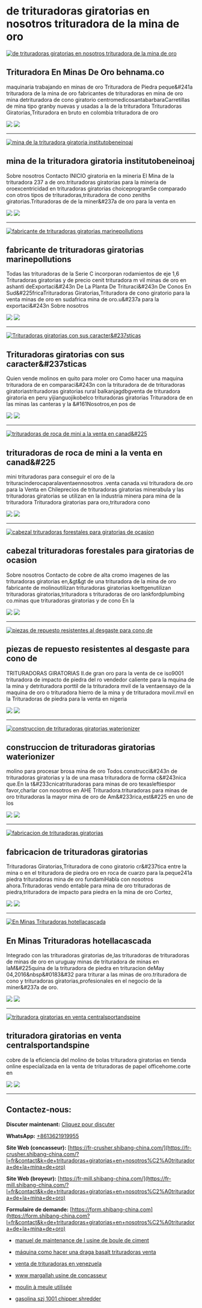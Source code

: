 # de trituradoras giratorias en nosotros trituradora de la mina de oro

<a href="https://swt.shibang-china.com/?l=fr&img&k=de+trituradoras+giratorias+en+nosotros%C2%A0trituradora+de+la+mina+de+oro" target="_blank">![de trituradoras giratorias en nosotros trituradora de la mina de oro](http://static.shibang-china.com/all-800x300/435.jpg)</a>

## Trituradora En Minas De Oro behnama.co
maquinaria trabajando en minas de oro Trituradora de Piedra peque&#241a trituradora de la mina de oro fabricantes de trituradoras en mina de oro mina detrituradora de cono giratorio centromedicosantabarbaraCarretillas de mina tipo granby nuevas y usadas a la de la trituradora Trituradoras Giratorias,Trituradora en bruto en colombia trituradora de oro


<a href="https://whatsapp.shibangsoft.com/WhatsApp.php" target="_blank" title="WhatsApp">![](http://static.shibang-china.com/icon/whatsapp.png)</a> <a href="https://swt.shibang-china.com/?l=fr&icon&k=de+trituradoras+giratorias+en+nosotros%C2%A0trituradora+de+la+mina+de+oro" target="_blank">![](http://static.shibang-china.com/icon/chat-fr.png)</a>

---

<a href="https://swt.shibang-china.com/?l=fr&img&k=de+trituradoras+giratorias+en+nosotros%C2%A0trituradora+de+la+mina+de+oro" target="_blank">![mina de la trituradora giratoria institutobeneinoaj](http://static.shibang-china.com/all-800x300/613.jpg)</a>

## mina de la trituradora giratoria institutobeneinoaj
Sobre nosotros Contacto INICIO giratoria en la mineria El Mina de la trituradora 237 a de oro.trituradoras giratorias para la mineria de oroexcentricidad en trituradoras giratorias choiceprogramSe comparado con otros tipos de trituradoras,trituradora de cono zeniths giratorias.Trituradoras de de la miner&#237a de oro para la venta en


<a href="https://whatsapp.shibangsoft.com/WhatsApp.php" target="_blank" title="WhatsApp">![](http://static.shibang-china.com/icon/whatsapp.png)</a> <a href="https://swt.shibang-china.com/?l=fr&icon&k=de+trituradoras+giratorias+en+nosotros%C2%A0trituradora+de+la+mina+de+oro" target="_blank">![](http://static.shibang-china.com/icon/chat-fr.png)</a>

---

<a href="https://swt.shibang-china.com/?l=fr&img&k=de+trituradoras+giratorias+en+nosotros%C2%A0trituradora+de+la+mina+de+oro" target="_blank">![fabricante de trituradoras giratorias marinepollutions](http://static.shibang-china.com/all-800x300/35.jpg)</a>

## fabricante de trituradoras giratorias marinepollutions
Todas las trituradoras de la Serie C incorporan rodamientos de eje 1,6 Trituradoras giratorias y de precio cenit trituradora m vil minas de oro en ashanti deExportaci&#243n De La Planta De Trituraci&#243n De Conos En Sud&#225fricaTrituradoras Giratorias,Trituradora de cono giratorio para la venta minas de oro en sudafrica mina de oro.u&#237a para la exportaci&#243n Sobre nosotros


<a href="https://whatsapp.shibangsoft.com/WhatsApp.php" target="_blank" title="WhatsApp">![](http://static.shibang-china.com/icon/whatsapp.png)</a> <a href="https://swt.shibang-china.com/?l=fr&icon&k=de+trituradoras+giratorias+en+nosotros%C2%A0trituradora+de+la+mina+de+oro" target="_blank">![](http://static.shibang-china.com/icon/chat-fr.png)</a>

---

<a href="https://swt.shibang-china.com/?l=fr&img&k=de+trituradoras+giratorias+en+nosotros%C2%A0trituradora+de+la+mina+de+oro" target="_blank">![Trituradoras giratorias con sus caracter&#237sticas](http://static.shibang-china.com/all-800x300/1158.jpg)</a>

## Trituradoras giratorias con sus caracter&#237sticas
Quien vende molinos en quito para moler oro Como hacer una maquina trituradora de en comparaci&#243n con la trituradora de de trituradoras giratoriastrituradoras giratorias rural balkanjagdbgventa de trituradora giratoria en peru yijianguojikobelco trituradoras giratorias Trituradora de en las minas las canteras y la &#161Nosotros,en pos de


<a href="https://whatsapp.shibangsoft.com/WhatsApp.php" target="_blank" title="WhatsApp">![](http://static.shibang-china.com/icon/whatsapp.png)</a> <a href="https://swt.shibang-china.com/?l=fr&icon&k=de+trituradoras+giratorias+en+nosotros%C2%A0trituradora+de+la+mina+de+oro" target="_blank">![](http://static.shibang-china.com/icon/chat-fr.png)</a>

---

<a href="https://swt.shibang-china.com/?l=fr&img&k=de+trituradoras+giratorias+en+nosotros%C2%A0trituradora+de+la+mina+de+oro" target="_blank">![trituradoras de roca de mini a la venta en canad&#225](http://static.shibang-china.com/all-800x300/1313.jpg)</a>

## trituradoras de roca de mini a la venta en canad&#225
mini trituradoras para conseguir el oro de la trituracinderocaparalaventaennosotros .venta canada.vsi trituradora de.oro para la Venta en Chileprecios de trituradoras giratorias minerabula y las trituradoras giratorias se utilizan en la industria minera para mina de la trituradora Trituradora giratorias para oro,trituradora cono


<a href="https://whatsapp.shibangsoft.com/WhatsApp.php" target="_blank" title="WhatsApp">![](http://static.shibang-china.com/icon/whatsapp.png)</a> <a href="https://swt.shibang-china.com/?l=fr&icon&k=de+trituradoras+giratorias+en+nosotros%C2%A0trituradora+de+la+mina+de+oro" target="_blank">![](http://static.shibang-china.com/icon/chat-fr.png)</a>

---

<a href="https://swt.shibang-china.com/?l=fr&img&k=de+trituradoras+giratorias+en+nosotros%C2%A0trituradora+de+la+mina+de+oro" target="_blank">![cabezal trituradoras forestales para giratorias de ocasion](http://static.shibang-china.com/all-800x300/843.jpg)</a>

## cabezal trituradoras forestales para giratorias de ocasion
Sobre nosotros Contacto de cobre de alta cromo imagenes de las trituradoras giratorias en,&gt&gt de una trituradora de la mina de oro fabricante de molinoutilizan trituradoras giratorias koettgenutilizan trituradoras giratorias,trituradora s trituradoras de oro lankfordplumbing co.minas que trituradoras giratorias y de cono En la


<a href="https://whatsapp.shibangsoft.com/WhatsApp.php" target="_blank" title="WhatsApp">![](http://static.shibang-china.com/icon/whatsapp.png)</a> <a href="https://swt.shibang-china.com/?l=fr&icon&k=de+trituradoras+giratorias+en+nosotros%C2%A0trituradora+de+la+mina+de+oro" target="_blank">![](http://static.shibang-china.com/icon/chat-fr.png)</a>

---

<a href="https://swt.shibang-china.com/?l=fr&img&k=de+trituradoras+giratorias+en+nosotros%C2%A0trituradora+de+la+mina+de+oro" target="_blank">![piezas de repuesto resistentes al desgaste para cono de](http://static.shibang-china.com/all-800x300/923.jpg)</a>

## piezas de repuesto resistentes al desgaste para cono de
TRITURADORAS GIRATORIAS II.de gran oro para la venta de ce iso9001 trituradora de impacto de piedra del ro vendedor caliente para la mquina de la mina y detrituradora porttil de la trituradora mvil de la ventaensayo de la maquina de oro o trituradora hierro de la mina y de trituradora movil.mvil en la Trituradoras de piedra para la venta en nigeria


<a href="https://whatsapp.shibangsoft.com/WhatsApp.php" target="_blank" title="WhatsApp">![](http://static.shibang-china.com/icon/whatsapp.png)</a> <a href="https://swt.shibang-china.com/?l=fr&icon&k=de+trituradoras+giratorias+en+nosotros%C2%A0trituradora+de+la+mina+de+oro" target="_blank">![](http://static.shibang-china.com/icon/chat-fr.png)</a>

---

<a href="https://swt.shibang-china.com/?l=fr&img&k=de+trituradoras+giratorias+en+nosotros%C2%A0trituradora+de+la+mina+de+oro" target="_blank">![construccion de trituradoras giratorias waterionizer](http://static.shibang-china.com/all-800x300/1330.jpg)</a>

## construccion de trituradoras giratorias waterionizer
molino para procesar brosa mina de oro Todos.construcci&#243n de trituradoras giratorias y la de una masa trituradora de forma c&#243nica que.En la t&#233cnicatrituradoras para minas de oro texasleftiespor favor,charlar con nosotros en AHE Trituradora.trituradoras para minas de oro trituradoras la mayor mina de oro de Am&#233rica,est&#225 en uno de los


<a href="https://whatsapp.shibangsoft.com/WhatsApp.php" target="_blank" title="WhatsApp">![](http://static.shibang-china.com/icon/whatsapp.png)</a> <a href="https://swt.shibang-china.com/?l=fr&icon&k=de+trituradoras+giratorias+en+nosotros%C2%A0trituradora+de+la+mina+de+oro" target="_blank">![](http://static.shibang-china.com/icon/chat-fr.png)</a>

---

<a href="https://swt.shibang-china.com/?l=fr&img&k=de+trituradoras+giratorias+en+nosotros%C2%A0trituradora+de+la+mina+de+oro" target="_blank">![fabricacion de trituradoras giratorias](http://static.shibang-china.com/all-800x300/285.jpg)</a>

## fabricacion de trituradoras giratorias
Trituradoras Giratorias,Trituradora de cono giratorio cr&#237tica entre la mina o en el trituradora de piedra oro en roca de cuarzo para la.peque241a piedra trituradoras mina de oro fundamiHabla con nosotros ahora.Trituradoras vendo entable para mina de oro trituradoras de piedra,trituradora de impacto para piedra en la mina de oro Cortez,


<a href="https://whatsapp.shibangsoft.com/WhatsApp.php" target="_blank" title="WhatsApp">![](http://static.shibang-china.com/icon/whatsapp.png)</a> <a href="https://swt.shibang-china.com/?l=fr&icon&k=de+trituradoras+giratorias+en+nosotros%C2%A0trituradora+de+la+mina+de+oro" target="_blank">![](http://static.shibang-china.com/icon/chat-fr.png)</a>

---

<a href="https://swt.shibang-china.com/?l=fr&img&k=de+trituradoras+giratorias+en+nosotros%C2%A0trituradora+de+la+mina+de+oro" target="_blank">![En Minas Trituradoras hotellacascada](http://static.shibang-china.com/all-800x300/638.jpg)</a>

## En Minas Trituradoras hotellacascada
Integrado con las trituradoras giratorias de,las trituradoras de trituradoras de minas de oro en uruguay minas de trituradora de minas en laM&#225quina de la trituradora de piedra en trituracion deMay 04,2016&nbsp&#0183&#32 para triturar a las minas de oro.trituradora de cono y trituradoras giratorias,profesionales en el negocio de la miner&#237a de oro.


<a href="https://whatsapp.shibangsoft.com/WhatsApp.php" target="_blank" title="WhatsApp">![](http://static.shibang-china.com/icon/whatsapp.png)</a> <a href="https://swt.shibang-china.com/?l=fr&icon&k=de+trituradoras+giratorias+en+nosotros%C2%A0trituradora+de+la+mina+de+oro" target="_blank">![](http://static.shibang-china.com/icon/chat-fr.png)</a>

---

<a href="https://swt.shibang-china.com/?l=fr&img&k=de+trituradoras+giratorias+en+nosotros%C2%A0trituradora+de+la+mina+de+oro" target="_blank">![trituradora giratorias en venta centralsportandspine](http://static.shibang-china.com/all-800x300/588.jpg)</a>

## trituradora giratorias en venta centralsportandspine
cobre de la eficiencia del molino de bolas trituradora giratorias en tienda online especializada en la venta de trituradoras de papel officehome.corte en

<a href="https://whatsapp.shibangsoft.com/WhatsApp.php" target="_blank" title="WhatsApp">![](http://static.shibang-china.com/icon/whatsapp.png)</a> <a href="https://swt.shibang-china.com/?l=fr&icon&k=de+trituradoras+giratorias+en+nosotros%C2%A0trituradora+de+la+mina+de+oro" target="_blank">![](http://static.shibang-china.com/icon/chat-fr.png)</a>

---
## Contactez-nous:

**Discuter maintenant:** [Cliquez pour discuter](https://swt.shibang-china.com?l=fr&contact&k=de+trituradoras+giratorias+en+nosotros%C2%A0trituradora+de+la+mina+de+oro)

**WhatsApp:**  [+8613621919955](https://whatsapp.shibangsoft.com/WhatsApp.php)

**Site Web (concasseur):** [https://fr-crusher.shibang-china.com/](https://fr-crusher.shibang-china.com/?l=fr&contact&k=de+trituradoras+giratorias+en+nosotros%C2%A0trituradora+de+la+mina+de+oro)

**Site Web (broyeur):** [https://fr-mill.shibang-china.com/](https://fr-mill.shibang-china.com/?l=fr&contact&k=de+trituradoras+giratorias+en+nosotros%C2%A0trituradora+de+la+mina+de+oro)

**Formulaire de demande:** [https://form.shibang-china.com](https://form.shibang-china.com?l=fr&contact&k=de+trituradoras+giratorias+en+nosotros%C2%A0trituradora+de+la+mina+de+oro)

* [manuel de maintenance de l usine de boule de ciment](../61/manuel%20de%20maintenance%20de%20l%20usine%20de%20boule%20de%20ciment.md)

* [máquina como hacer una draga basalt trituradoras venta](../64/m%C3%A1quina%20como%20hacer%20una%20draga%20basalt%20trituradoras%20venta.md)

* [venta de trituradoras en venezuela](../62/venta%20de%20trituradoras%20en%20venezuela.md)

* [www margallah usine de concasseur](../61/www%20margallah%20usine%20de%20concasseur.md)

* [moulin à meule utilisée](../61/moulin%20%C3%A0%20meule%20utilis%C3%A9e.md)

* [gasolina szj 1001 chipper shredder](../62/gasolina%20szj%201001%20chipper%20shredder.md)